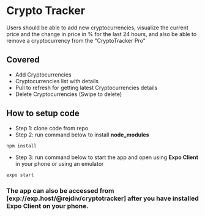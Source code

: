# Crypto Tracker

Users should be able to add new cryptocurrencies, visualize the current price and the change in price in % for the last 24 hours, and also be able to remove a cryptocurrency from the "CryptoTracker Pro"

## Covered 
* Add Cryptocurrencies
* Cryptocurrencies list with details
* Pull to refresh for getting latest Cryptocurrencies details
* Delete Cryptocurrencies (Swipe to delete)

## How to setup code
* Step 1: clone code from repo
* Step 2: run command below to install **node_modules**
```bash
npm install
```
* Step 3: run command below to start the app and open using **Expo Client** in your phone or using an emulator 
```bash
expo start
```

### The app can also be accessed from [exp://exp.host/@rejdiv/cryptotracker] after you have installed Expo Client on your phone.